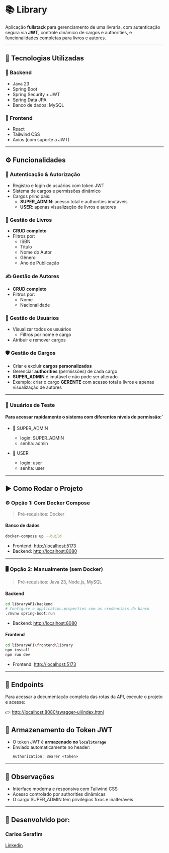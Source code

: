 # 📚 Library

Aplicação **fullstack** para gerenciamento de uma livraria, com autenticação segura via **JWT**, controle dinâmico de cargos e authorities, e funcionalidades completas para livros e autores.

---

## 🚀 Tecnologias Utilizadas

### 🔧 Backend

- Java 23
- Spring Boot
- Spring Security + JWT
- Spring Data JPA
- Banco de dados: MySQL

### 🎨 Frontend

- React
- Tailwind CSS
- Axios (com suporte a JWT)

---

## ⚙️ Funcionalidades

### 🔐 Autenticação & Autorização

- Registro e login de usuários com token JWT
- Sistema de cargos e permissões dinâmico
- Cargos principais:
  - **SUPER_ADMIN**: acesso total e authorities imutáveis
  - **USER**: apenas visualização de livros e autores

### 📘 Gestão de Livros

- **CRUD completo**
- Filtros por:
  - ISBN
  - Título
  - Nome do Autor
  - Gênero
  - Ano de Publicação

### ✍️ Gestão de Autores

- **CRUD completo**
- Filtros por:
  - Nome
  - Nacionalidade

### 👤 Gestão de Usuários

- Visualizar todos os usuários
  - Filtros por nome e cargo
- Atribuir e remover cargos

### 🛡️ Gestão de Cargos

- Criar e excluir **cargos personalizados**
- Gerenciar **authorities** (permissões) de cada cargo
- **SUPER_ADMIN** é imutável e não pode ser alterado
- Exemplo: criar o cargo **GERENTE** com acesso total a livros e apenas visualização de autores

---

### 👥 Usuários de Teste

#### Para acessar rapidamente o sistema com diferentes níveis de permissão:`

- 👑 SUPER_ADMIN

  - login: SUPER_ADMIN
  - senha: admin

- 👤 USER
  - login: user
  - senha: user

---

## ▶️ Como Rodar o Projeto

### ⚙️ Opção 1: Com Docker Compose

> Pré-requisitos: Docker

#### Banco de dados

```bash
docker-compose up --build
```

- Frontend: [http://localhost:5173](http://localhost:5173)
- Backend: [http://localhost:8080](http://localhost:8080)

---

### 🖥️ Opção 2: Manualmente (sem Docker)

> Pré-requisitos: Java 23, Node.js, MySQL

#### Backend

```bash
cd libraryAPI/backend
# Configure o application.properties com as credenciais do banco
./mvnw spring-boot:run
```

- Backend: [http://localhost:8080](http://localhost:8080)

#### Frontend

```bash
cd libraryAPI\frontend\library
npm install
npm run dev
```

- Frontend: [http://localhost:5173](http://localhost:5173)

---

## 📡 Endpoints

Para acessar a documentação completa das rotas da API, execute o projeto e acesse:

👉 [http://localhost:8080/swagger-ui/index.html](http://localhost:8080/swagger-ui/index.html)


## 🔑 Armazenamento do Token JWT

- O token JWT é **armazenado no `localStorage`**
- Enviado automaticamente no header:
  ```http
  Authorization: Bearer <token>
  ```

---

## 📌 Observações

- Interface moderna e responsiva com Tailwind CSS
- Acesso controlado por authorities dinâmicas
- O cargo SUPER_ADMIN tem privilégios fixos e inalteráveis

---

## 📄 Desenvolvido por:

### Carlos Serafim

[Linkedin](https://www.linkedin.com/in/carlos-serafim-951049306/)
